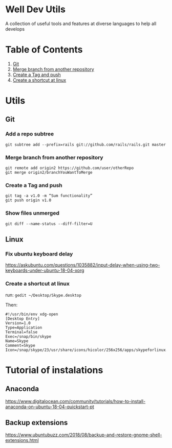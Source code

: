 # Well Dev Utils
A collection of useful tools and features at diverse languages to help all develops


# Table of Contents
1. [Git](#git)
2. [Merge branch from another repository](#git)
3. [Create a Tag and push](#git)
4. [Create a shortcut at linux](#git)

# Utils

## Git


### Add a repo subtree 

```
git subtree add --prefix=rails git://github.com/rails/rails.git master
```

### Merge branch from another repository

```
git remote add origin2 https://github.com/user/otherRepo
git merge origin2/branchYouWantToMerge
```


### Create a Tag and push

```
git tag -a v1.0 -m “Sum functionality”
git push origin v1.0
```


### Show files unmerged

```
git diff --name-status --diff-filter=U
```
## Linux

### Fix ubuntu keyboard delay 

https://askubuntu.com/questions/1035882/input-delay-when-using-two-keyboards-under-ubuntu-18-04-xorg


### Create a shortcut at linux

run: `gedit ~/Desktop/Skype.desktop`


Then:

```
#!/usr/bin/env xdg-open
[Desktop Entry]
Version=1.0
Type=Application
Terminal=false
Exec=/snap/bin/skype
Name=Skype
Comment=Skype
Icon=/snap/skype/23/usr/share/icons/hicolor/256x256/apps/skypeforlinux.png
```


# Tutorial of instalations 

## Anaconda 
https://www.digitalocean.com/community/tutorials/how-to-install-anaconda-on-ubuntu-18-04-quickstart-pt


## Backup extensions
https://www.ubuntubuzz.com/2018/08/backup-and-restore-gnome-shell-extensions.html
